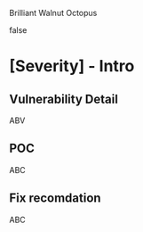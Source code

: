 Brilliant Walnut Octopus

false

# [Severity] - Intro


## Vulnerability Detail
ABV

## POC
ABC

##  Fix recomdation
ABC